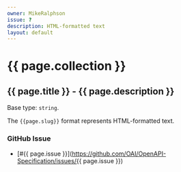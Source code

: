```yaml
---
owner: MikeRalphson
issue: ?
description: HTML-formatted text
layout: default
---
```


# {{ page.collection }}

## {{ page.title }} - {{ page.description }}

Base type: `string`.

The `{{page.slug}}` format represents HTML-formatted text.

### GitHub Issue

* [#{{ page.issue }}](https://github.com/OAI/OpenAPI-Specification/issues/{{ page.issue }})


